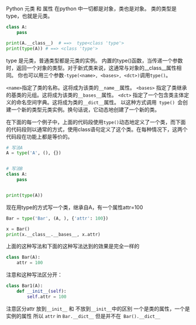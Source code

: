Python 元类 和 属性
在python 中一切都是对象，类也是对象。
类的类型是type，也就是元类。
```python
class A:
    pass

print(A.__class__)  # ==>  type<class 'type'>
print(type(A)) # ==> <class 'type'>
```
type 是元类，普通类型都是元类的实例。
内置的type()函数，当传递一个参数时，返回一个对象的类型。对于新式类来说，这通常与对象的__class__属性相同。
你也可以用三个参数`-type(<name>, <bases>, <dct>)`调用`type()`。

`<name>`指定了类的名称。这将成为该类的`__name__`属性。
`<bases>` 指定了类继承的基类的元组。这将成为该类的`__bases__`属性。
`<dct>` 指定了一个包含类主体定义的命名空间字典。这将成为类的`__dict__`属性。
以这种方式调用` type() `会创建一个新的类型元类实例。换句话说，它动态地创建了一个新的类。

在下面的每一个例子中，上面的代码段使用`type()`动态地定义了一个类，而下面的代码段则以通常的方式，使用class语句定义了这个类。在每种情况下，这两个代码段在功能上都是等价的。
```python
# 写法A
A = type('A', (), {})


# 写法B
class A:
    pass


print(type(A))

```

现在用type的方式写一个类，继承自A，有一个属性attr=100
```python
Bar = type('Bar', (A, ), {'attr': 100})

x = Bar()
print(x.__class__.__bases__, x.attr)

```
上面的这种写法和下面的这种写法达到的效果是完全一样的
```python
class Bar(A):
    attr = 100
```
注意和这种写法区分开：
```python
class Bar1(A):
    def __init__(self):
        self.attr = 100

```

注意区分attr 放到`__init__` 和 不放到`__init__`中的区别
 一个是类的属性，一个是实例的属性
所以 `attr` in `Bar.__dict__`
但是并不在` Bar().__dict__`
